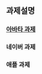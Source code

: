 ## 과제설명

### [아바타 과제](https://github.com/minimumchoi/homework/blob/main/avatars/avatars.md)


### 네이버 과제


### 애플 과제
